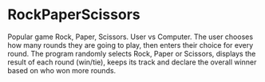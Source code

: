 # RockPaperScissors
Popular game Rock, Paper, Scissors. User vs Computer. The user chooses how many rounds they are going to play, then enters their choice for every round. The program randomly selects Rock, Paper or Scissors, displays the result of each round (win/tie), keeps its track and declare the overall winner based on who won more rounds.
